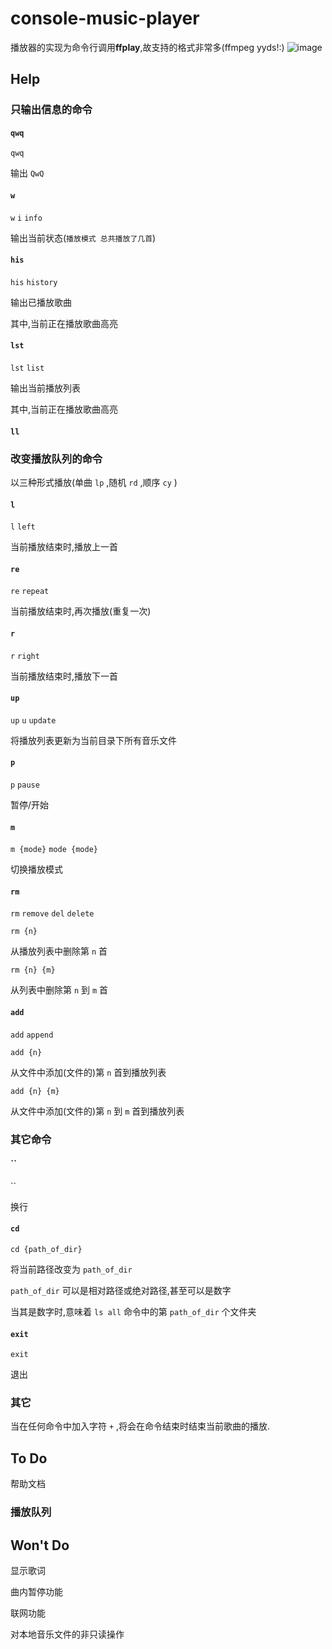 # console-music-player

播放器的实现为命令行调用**ffplay**,故支持的格式非常多(ffmpeg yyds!:)
![image](https://user-images.githubusercontent.com/80948381/122000181-fd3e0280-cde0-11eb-8a7b-4173f2871dce.png)


## Help

### 只输出信息的命令

#### `qwq`

`qwq`

输出 `QwQ`

#### `w`

`w` `i` `info`

输出当前状态(`播放模式 总共播放了几首`)

#### `his`

`his` `history`

输出已播放歌曲

其中,当前正在播放歌曲高亮

#### `lst`

`lst` `list`

输出当前播放列表

其中,当前正在播放歌曲高亮

#### `ll`

### 改变播放队列的命令

以三种形式播放(单曲 `lp` ,随机 `rd` ,顺序 `cy` )

#### `l`

`l` `left`

当前播放结束时,播放上一首

#### `re`

`re` `repeat`

当前播放结束时,再次播放(重复一次)

#### `r`

`r` `right`

当前播放结束时,播放下一首

#### `up` 

`up` `u` `update`

将播放列表更新为当前目录下所有音乐文件

#### `p`

`p` `pause`

暂停/开始

#### `m`

`m {mode}` `mode {mode}`

切换播放模式

#### `rm`

`rm` `remove` `del` `delete`

`rm {n}`

从播放列表中删除第 `n` 首

`rm {n} {m}`

从列表中删除第 `n` 到 `m` 首

#### `add`

`add` `append`

`add {n}`

从文件中添加(文件的)第 `n` 首到播放列表

`add {n} {m}`

从文件中添加(文件的)第 `n` 到 `m` 首到播放列表

### 其它命令

#### ``

`` 

换行

#### `cd`

`cd {path_of_dir}`

将当前路径改变为 `path_of_dir`

`path_of_dir` 可以是相对路径或绝对路径,甚至可以是数字

当其是数字时,意味着 `ls all` 命令中的第 `path_of_dir` 个文件夹

#### `exit`

`exit`

退出

### 其它

当在任何命令中加入字符 `+` ,将会在命令结束时结束当前歌曲的播放.

## To Do

帮助文档

### 播放队列

## Won't Do

显示歌词

曲内暂停功能

联网功能

对本地音乐文件的非只读操作
